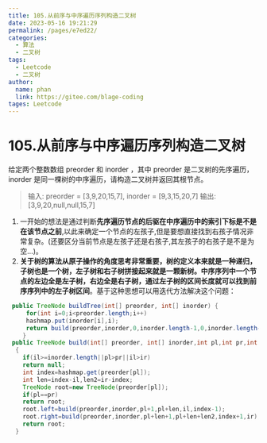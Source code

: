 ```yaml
---
title: 105.从前序与中序遍历序列构造二叉树
date: 2023-05-16 19:21:29
permalink: /pages/e7ed22/
categories: 
  - 算法
  - 二叉树
tags: 
  - Leetcode
  - 二叉树
author: 
  name: phan
  link: https://gitee.com/blage-coding
tages: Leetcode
---
```

# 105.从前序与中序遍历序列构造二叉树

给定两个整数数组 preorder 和 inorder ，其中 preorder 是二叉树的先序遍历， inorder 是同一棵树的中序遍历，请构造二叉树并返回其根节点。

> 输入: preorder = [3,9,20,15,7], inorder = [9,3,15,20,7]
> 输出: [3,9,20,null,null,15,7]

1. 一开始的想法是通过判断**先序遍历节点的后驱在中序遍历中的索引下标是不是在该节点之前**,以此来确定一个节点的左孩子,但是要想直接找到右孩子情况非常复杂。(还要区分当前节点是左孩子还是右孩子,其左孩子的右孩子是不是为空...)。
2. **关于树的算法从原子操作的角度思考非常重要，树的定义本来就是一种递归，子树也是一个树，左子树和右子树拼接起来就是一颗新树。中序序列中一个节点的左边全是左子树，右边全是右子树，通过左子树的区间长度就可以找到前序序列中的左子树区间**。基于这种思想可以用迭代方法解决这个问题：

~~~java
 public TreeNode buildTree(int[] preorder, int[] inorder) { 
     for(int i=0;i<preorder.length;i++)
     hashmap.put(inorder[i],i);
     return build(preorder,inorder,0,inorder.length-1,0,inorder.length-1);
    }
 public TreeNode build(int[] preorder, int[] inorder,int pl,int pr,int il,int ir)
  {
    if(il>=inorder.length||pl>pr||il>ir)
    return null;
    int index=hashmap.get(preorder[pl]);
    int len=index-il,len2=ir-index;
    TreeNode root=new TreeNode(preorder[pl]);
    if(pl==pr)
    return root;
    root.left=build(preorder,inorder,pl+1,pl+len,il,index-1);
    root.right=build(preorder,inorder,pl+len+1,pl+len+len2,index+1,ir);
    return root;
  }
~~~